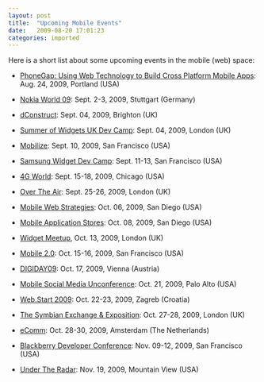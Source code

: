 ```yaml
---
layout: post
title:  "Upcoming Mobile Events"
date:   2009-08-20 17:01:23
categories: imported
---
```

Here is a short list about some upcoming events in the mobile (web) space: 

*   [PhoneGap: Using Web Technology to Build Cross Platform Mobile Apps][1]: Aug. 24, 2009, Portland (USA)

*   [Nokia World 09][2]: Sept. 2-3, 2009, Stuttgart (Germany)

*   [dConstruct][3]: Sept. 04, 2009, Brighton (UK)

*   [Summer of Widgets UK Dev Camp][4]: Sept. 04, 2009, London (UK)

*   [Mobilize][5]: Sept. 10, 2009, San Francisco (USA)

*   [Samsung Widget Dev Camp][6]: Sept. 11-13, San Francisco (USA)

*   [4G World][7]: Sept. 15-18, 2009, Chicago (USA)

*   [Over The Air][8]: Sept. 25-26, 2009, London (UK)

*   <span class="url"><a href="http://mobilewebstrategies.com/">Mobile Web Strategies</a>: </span>Oct. 06, 2009, San Diego (USA)

*   [Mobile Application Stores][9]: Oct. 08, 2009, San Diego (USA)

*   [Widget Meetup][10], Oct. 13, 2009, London (UK)

*   [Mobile 2.0][11]: Oct. 15-16, 2009, San Francisco (USA)

*   [DIGIDAY09][12]: Oct. 17, 2009, Vienna (Austria)

*   [Mobile Social Media Unconference][13]: Oct. 21, 2009, Palo Alto (USA)

*   [Web.Start 2009][14]: Oct. 22-23, 2009,<span class="locality"> Zagreb (Croatia) </span>

*   [The Symbian Exchange & Exposition][15]: Oct. 27-28, 2009, London (UK)

*   [eComm][16]: Oct. 28-30, 2009, Amsterdam (The Netherlands)

*   [Blackberry Developer Conference][17]: Nov. 09-12, 2009, San Francisco (USA)

*   [Under The Radar][18]: Nov. 19, 2009, Mountain View (USA)

[1]: http://mobileportland.com/content/phonegap-using-web-technology-build-cross-platform-mobile-apps
[2]: http://events.nokia.com/nokiaworld/
[3]: http://2009.dconstruct.org/
[4]: http://summerofwidgetsuk.eventbrite.com/
[5]: http://events.gigaom.com/mobilize/09/
[6]: https://samsungwireless.com/devcamp/
[7]: http://www.4gworld.com
[8]: http://overtheair.org/
[9]: http://wirelessit.com/events/event_details.cfm?calID=900
[10]: http://wiki.cetis.ac.uk/Educational_Content_widgetsworkinggroup#Widgets_Meetup
[11]: http://mobile2event.com/
[12]: http://www.digitalks.at/2009/06/17/digiday09/
[13]: http://www.forumonenetworks.com/content/calendar/detail/2482
[14]: http://webstart.ini.hr
[15]: http://www.see2009.org/
[16]: http://europe.ecomm.ec/2009/
[17]: http://www.blackberrydeveloperconference.com/
[18]: http://www.undertheradarblog.com/